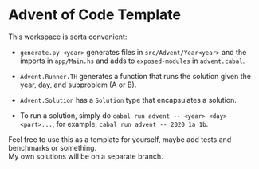 # Advent of Code Template

This workspace is sorta convenient:  

- `generate.py <year>` generates files in `src/Advent/Year<year>` and the imports in `app/Main.hs` and adds to `exposed-modules` in `advent.cabal`.

- `Advent.Runner.TH` generates a function that runs the solution given the year, day, and subproblem (A or B).

- `Advent.Solution` has a `Solution` type that encapsulates a solution.

- To run a solution, simply do `cabal run advent -- <year> <day><part>...`, for example, `cabal run advent -- 2020 1a 1b`.

Feel free to use this as a template for yourself, maybe add tests and benchmarks or something.  
My own solutions will be on a separate branch.  
